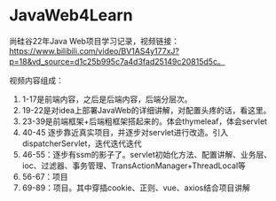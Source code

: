 # JavaWeb4Learn
尚硅谷22年Java Web项目学习记录，视频链接：https://www.bilibili.com/video/BV1AS4y177xJ?p=18&vd_source=d1c25b995c7a4d3fad25149c20815d5c。

视频内容组成：
1. 1-17是前端内容，之后是后端内容，后端分层次。
1. 19-22是对idea上部署JavaWeb的详细讲解，对配置头疼的话，看这里。
2. 23-39是前端框架+后端粗框架搭起来的。体会thymeleaf，体会servlet
3. 40-45 逐步靠近真实项目，并逐步对servlet进行改造。引入dispatcherServlet，迭代迭代迭代
4. 46-55：逐步有ssm的影子了。servlet初始化方法、配置讲解、业务层、ioc、过滤器、事务管理、TransActionManager+ThreadLocal等
5. 56-67：项目
6. 69-89：项目。其中穿插cookie、正则、vue、axios结合项目讲解